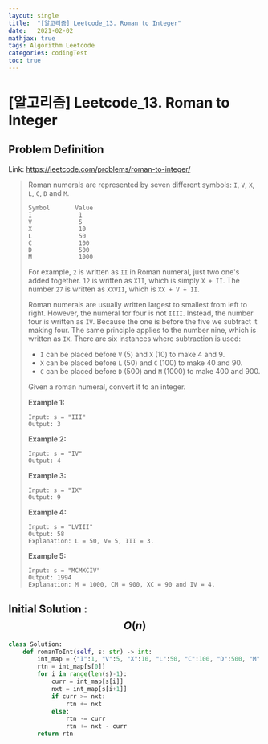 ```yaml
---
layout: single
title:  "[알고리즘] Leetcode_13. Roman to Integer"
date:   2021-02-02
mathjax: true
tags: Algorithm Leetcode
categories: codingTest
toc: true
---
```


# [알고리즘] Leetcode_13. Roman to Integer

## Problem Definition

Link: https://leetcode.com/problems/roman-to-integer/

 > Roman numerals are represented by seven different symbols: `I`, `V`, `X`, `L`, `C`, `D` and `M`.
 >
 > ```
 > Symbol       Value
 > I             1
 > V             5
 > X             10
 > L             50
 > C             100
 > D             500
 > M             1000
 > ```
 >
 > For example, `2` is written as `II` in Roman numeral, just two one's added together. `12` is written as `XII`, which is simply `X + II`. The number `27` is written as `XXVII`, which is `XX + V + II`.
 >
 > Roman numerals are usually written largest to smallest from left to right. However, the numeral for four is not `IIII`. Instead, the number four is written as `IV`. Because the one is before the five we subtract it making four. The same principle applies to the number nine, which is written as `IX`. There are six instances where subtraction is used:
 >
 > - `I` can be placed before `V` (5) and `X` (10) to make 4 and 9. 
 > - `X` can be placed before `L` (50) and `C` (100) to make 40 and 90. 
 > - `C` can be placed before `D` (500) and `M` (1000) to make 400 and 900.
 >
 > Given a roman numeral, convert it to an integer.
 >
 >  
 >
 > **Example 1:**
 >
 > ```
 > Input: s = "III"
 > Output: 3
 > ```
 >
 > **Example 2:**
 >
 > ```
 > Input: s = "IV"
 > Output: 4
 > ```
 >
 > **Example 3:**
 >
 > ```
 > Input: s = "IX"
 > Output: 9
 > ```
 >
 > **Example 4:**
 >
 > ```
 > Input: s = "LVIII"
 > Output: 58
 > Explanation: L = 50, V= 5, III = 3.
 > ```
 >
 > **Example 5:**
 >
 > ```
 > Input: s = "MCMXCIV"
 > Output: 1994
 > Explanation: M = 1000, CM = 900, XC = 90 and IV = 4.
 > ```

## Initial Solution : $$O(n)$$

```python
class Solution:
    def romanToInt(self, s: str) -> int:
        int_map = {"I":1, "V":5, "X":10, "L":50, "C":100, "D":500, "M":1000}
        rtn = int_map[s[0]]
        for i in range(len(s)-1):
            curr = int_map[s[i]]
            nxt = int_map[s[i+1]]
            if curr >= nxt:
                rtn += nxt
            else:
                rtn -= curr
                rtn += nxt - curr
        return rtn
```

